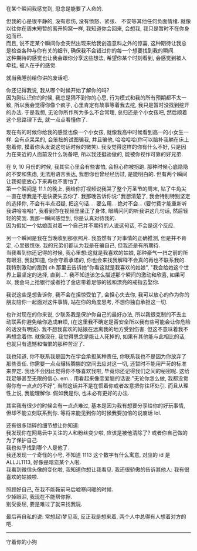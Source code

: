 在某个瞬间我感觉到, 思念是能要了人命的.

但我的心是很平静的, 没有悲伤, 没有愤怒、紧张、 不安等其他任何负面情绪.
就像以往你在周末短暂的离开狗窝一样, 我知道你会回来, 会想我, 我只是暂时不在你身边而已.  
而且, 说不定某个瞬间你会突然出现来给我创造意料之外的惊喜, 这种期待让我总是检查各种与你有关的细节, 确保我不会错过你的每一个想要找到我的瞬间.   
这种期待的感觉也让我会跟你分享这些想法, 希望你某个时刻看到, 会感觉到被人牵挂, 被人在乎的感觉.      

就当我睡前给你讲的废话吧.    

你还记得我说, 我从哪个时候开始了解你的吗?     
因为刚认识你的时候, 我总是猜不到你的心思, 行为模式和我的所有预期都不太一致, 所以我会觉得你像个疯子, 心里肯定有故事等着我去挖, 我只是暂时没找到挖开的办法.  于是我想, 无论你所作所为多么不合常理, 总归还是个小女孩吧, 然后顺着这个思路理下去, 就一点点看懂你了.

现在有的时候你给我的感觉也像一个小女孩, 就像我高中时候看到高一的小女生一样. 会有点呆呆的,  会笨拙的试图骗我,  并且骗他, 哈哈哈哈(你可以脑补我躺在床上抱着你, 摸着你头发说这句话时候的微笑). 我没觉得这样的你有什么不好, 只是因为在亲近的人面前没什么防备吧, 所以我还挺骄傲的, 能被你视作可靠的好兄弟.   

在 9, 10 月份的时候, 我其实心里会有些害怕, 会担心你被拐跑. 那种时候心底隐隐的不安和焦虑, 无法用语言表达, 我想你也曾经经历过, 是能明白的. 但有两个瞬间让我彻底放心下来再也不害怕了.    
第一个瞬间是 11.1 的晚上, 我给你打视频说我哭了整个万圣节的周末, 钻了牛角尖一直在想我是不是快要失去你了.  我那晚告诉你说:"我想清楚了, 我会特别特别坚定的选择你, 不会有半点迟疑, 把这句话.... 要么用... 绝对不会... (要付费才能重新听我讲哈哈哈)", 我看到你在视频里坐正了身体, 眼睛闪闪的听我讲这几句话, 然后轻轻的笑我. 我那一瞬间感觉到, 你是认真对待我的.    
因为假如一个姑娘面对着一个自己并不期待的人说这句话,  不会是这个反应.    

另一个瞬间是我在当晚收到那张照片. 我虽然有了对事情的正确推测, 但是并不肯定, 心里很慌张. 我的兄弟们都认为我是在骗自己, 但我还是有所期待.    
当我看到你还记得的时候, 我心里想:这就是我喜欢的姑娘,  那种豪气一扫之前的所有眼泪, 我就知道, 你会守着承诺的, 你也会来找我解释不会真的再也不联系我的.  我特别激动的跑到 ch 那里去告诉她"你看这就是我喜欢的姑娘", "我会给她这个世界上最坚定的选择, 直到...". 我不知道该怎么描述那个瞬间的激动和欣喜, 如果可以, 我会马上抢银行或者抢了金店带着足够的钱和漂亮的戒指去娶你.    

我说这些是想告诉你,  我不会在担惊受怕了, 会担心失去你, 我可以放心的作为你的朋友陪你一起面对这件事情, 站在你的角度思考, 不想你独自承担这一切.  

也许对现在的你来说, 少联系我是保护你自己的最好办法, 所以我很克制的不去主动联系你避免给你造成麻烦, (在这里我不确定是否安全所以我有些可能会让你危险的话没有明说). 我不想我喜欢的姑娘在远离我的地方受到伤害. 但这不意味着我不再想念着你. 就像现在, 我觉得思念是能让人死掉的, 如果有其他能与此相比的话, 也就只有遗憾和悔恨的那种苦涩了.   

我也知道, 你不联系我是因为在学会承担某种责任, 你联系我也不是因为你放弃了那些责任. 你需要一点点辗转腾挪的空间去应对这一切, 还暂时不能用严苛的标准来界定. 我也不会因此觉得你不够喜欢我啦, 毕竟你还记得我们之间的秘密呢. 这给我足够甚至无限的信心.  em... 用看起来像恋爱脑的话说:"无论你怎么做, 我都没觉得你有一点点的不好", 当然这话并不是在惯着你或者故意把你往坏处引. 而且从理性上说, 我能理解你. 假如我是你, 也未必有更好的办法.    

其实我有很少的时候会有一点点难过, 基本是因为我有想要分享给你的好玩事情, 但却不能立刻联系到你. 等将来能见到你的时候我要加倍的说废话 lol.  

还有很多琐碎的细节想让你知道:  
我发现你在网易云中关注的人和粉丝变少啦, 应该是被他清除了? 或者你自己做的为了保护自己.   
我也似乎找到哪个人是他了.   
我还发现一个奇怪的小号, 不知道 1113 这个数字有什么寓意, 对应的 id 是 ALLJL1113,  好像是暗恋某个人啦.   
我看到微信头像的变化啦, 我知道你想让我看见. 
我还很骄傲的告诉其他人: 我有很喜欢的姑娘啦. 

照顾好自己, 在我不能鞍前马后嘘寒问暖的时候.  
少掉眼泪, 我现在不能帮你擦.   
别受委屈, 要是难过了就来找我玩.

最后再自私的说: 常想起\梦见我, 反正我是想来着, 两个人中总得有人想着对方的吧.

----- 
守着你的小狗